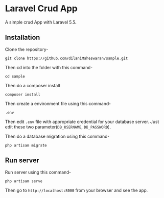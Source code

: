 # Laravel Crud App

A simple crud App with Laravel 5.5.

## Installation

Clone the repository-
```
git clone https://github.com/dilaniMaheswaran/sample.git
```

Then cd into the folder with this command-
```
cd sample
```

Then do a composer install
```
composer install
```

Then create a environment file using this command-
```
.env
```

Then edit `.env` file with appropriate credential for your database server. Just edit these two parameter(`DB_USERNAME`, `DB_PASSWORD`).

Then do a database migration using this command-
```
php artisan migrate
```

## Run server

Run server using this command-
```
php artisan serve
```

Then go to `http://localhost:8000` from your browser and see the app.